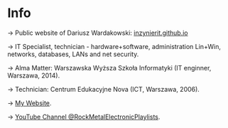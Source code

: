 # Info 

-> Public website of Dariusz Wardakowski: [inzynierit.github.io](https://inzynierit.github.io)

-> IT Specialist, technician - hardware+software, administration Lin+Win, networks, databases, LANs and net security. 

-> Alma Matter: Warszawska Wyższa Szkoła Informatyki (IT enginner, Warszawa, 2014). 

-> Technician: Centrum Edukacyjne Nova (ICT, Warszawa, 2006).

-> [My Website](https://wardakowski.pl.tl).

-> [YouTube Channel @RockMetalElectronicPlaylists](https://youtube.com/@RockMetalElectronicPlaylists).
